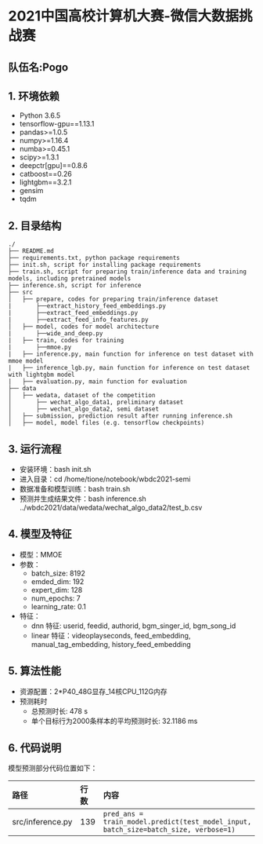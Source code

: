 # **2021中国高校计算机大赛-微信大数据挑战赛**
## 队伍名:Pogo


## **1. 环境依赖**
- Python 3.6.5
- tensorflow-gpu==1.13.1
- pandas>=1.0.5
- numpy>=1.16.4
- numba>=0.45.1
- scipy>=1.3.1
- deepctr[gpu]==0.8.6
- catboost==0.26
- lightgbm==3.2.1
- gensim
- tqdm

## **2. 目录结构**

```
./
├── README.md
├── requirements.txt, python package requirements 
├── init.sh, script for installing package requirements
├── train.sh, script for preparing train/inference data and training models, including pretrained models
├── inference.sh, script for inference 
├── src
│   ├── prepare, codes for preparing train/inference dataset
|       ├──extract_history_feed_embeddings.py
|       ├──extract_feed_embeddings.py
|       ├──extract_feed_info_features.py
│   ├── model, codes for model architecture
|       ├──wide_and_deep.py  
|   ├── train, codes for training
|       ├──mmoe.py  
|   ├── inference.py, main function for inference on test dataset with mmoe model
|   ├── inference_lgb.py, main function for inference on test dataset with lightgbm model
|   ├── evaluation.py, main function for evaluation 
├── data
│   ├── wedata, dataset of the competition
│       ├── wechat_algo_data1, preliminary dataset
│       ├── wechat_algo_data2, semi dataset
│   ├── submission, prediction result after running inference.sh
│   ├── model, model files (e.g. tensorflow checkpoints)
```

## **3. 运行流程**
- 安装环境：bash init.sh
- 进入目录：cd /home/tione/notebook/wbdc2021-semi
- 数据准备和模型训练：bash train.sh
- 预测并生成结果文件：bash inference.sh ../wbdc2021/data/wedata/wechat_algo_data2/test_b.csv

## **4. 模型及特征**
- 模型：MMOE
- 参数：
    - batch_size: 8192
    - emded_dim: 192
    - expert_dim: 128
    - num_epochs: 7
    - learning_rate: 0.1
- 特征：
    - dnn 特征: userid, feedid, authorid, bgm_singer_id, bgm_song_id
    - linear 特征：videoplayseconds, feed_embedding, manual_tag_embedding, history_feed_embedding
    
## **5. 算法性能**
- 资源配置：2*P40_48G显存_14核CPU_112G内存
- 预测耗时  
    - 总预测时长: 478 s
    - 单个目标行为2000条样本的平均预测时长: 32.1186 ms


## **6. 代码说明**
模型预测部分代码位置如下：

| 路径 | 行数 | 内容 |
| :--- | :--- | :--- |
| src/inference.py | 139 | `pred_ans = train_model.predict(test_model_input, batch_size=batch_size, verbose=1)`|